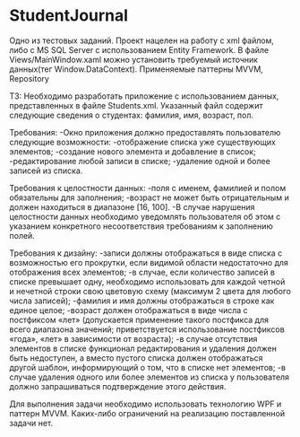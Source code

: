 # StudentJournal
Одно из тестовых заданий.
Проект нацелен на работу с xml файлом, либо с MS SQL Server с использованием Entity Framework. 
В файле Views/MainWindow.xaml можно установить требуемый источник данных(тег Window.DataContext).
Применяемые паттерны MVVM, Repository

ТЗ:
Необходимо разработать приложение с использованием данных, представленных в файле Students.xml. Указанный файл содержит следующие сведения о студентах: фамилия, имя, возраст, пол.

Требования:
-Окно приложения должно предоставлять пользователю следующие возможности:
-отображение списка уже существующих элементов;
-создание нового элемента и добавление в список;
-редактирование любой записи в списке; 
-удаление одной и более записей из списка.

Требования к целостности данных:
-поля с именем, фамилией и полом обязательны для заполнения;
-возраст не может быть отрицательным и должен находиться в диапазоне [16, 100].
-В случае нарушения целостности данных необходимо уведомлять пользователя об этом с указанием конкретного несоответствия требованиям к заполнению полей. 

Требования к дизайну:
-записи должны отображаться в виде списка с возможностью его прокрутки, если видимой области недостаточно для отображения всех элементов; -в случае, если количество записей в списке превышает одну, необходимо использовать для каждой четной и нечетной строки свою цветовую схему (максимум 2 цвета для любого числа записей);
-фамилия и имя должны отображаться в строке как единое целое;
-возраст должен отображаться в виде числа с постфиксом «лет» (допускается применение такого постфикса для всего диапазона значений; приветствуется использование постфиксов «года», «лет» в зависимости от возраста);
-в случае отсутствия элементов в списке функционал редактирования и удаления должен быть недоступен, а вместо пустого списка должен отображаться другой шаблон, информирующий о том, что в списке нет элементов;
-в случае удаления одного или более элементов из списка у пользователя должно запрашиваться подтверждение этого действия.

Для выполнения задачи необходимо использовать технологию WPF и паттерн MVVM. Каких-либо ограничений на реализацию поставленной задачи нет.
